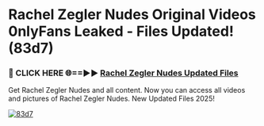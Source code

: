# Rachel Zegler Nudes Original Videos 0nlyFans Leaked - Files Updated! (83d7)

<h3>🔴 CLICK HERE 🌐==►► <a href="https://tinyurl.com/yc6ubb5a" rel="nofollow">Rachel Zegler Nudes Updated Files</a></h3>

Get Rachel Zegler Nudes and all content. Now you can access all videos and pictures of Rachel Zegler Nudes. New Updated Files 2025!

[![83d7](https://i.imgur.com/7eu0CRL.gif)](https://tinyurl.com/yc6ubb5a)

